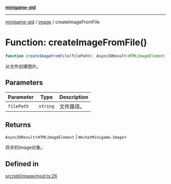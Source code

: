 [**minigame-std**](../../../README.md)

***

[minigame-std](../../../README.md) / [image](../README.md) / createImageFromFile

# Function: createImageFromFile()

```ts
function createImageFromFile(filePath): AsyncIOResult<HTMLImageElement | WechatMinigame.Image>
```

从文件创建图片。

## Parameters

| Parameter | Type | Description |
| ------ | ------ | ------ |
| `filePath` | `string` | 文件路径。 |

## Returns

`AsyncIOResult`\<`HTMLImageElement` \| `WechatMinigame.Image`\>

异步的Image对象。

## Defined in

[src/std/image/mod.ts:26](https://github.com/JiangJie/minigame-std/blob/eeac001add8ab13d21bab6e48cf53f07cd0a9aad/src/std/image/mod.ts#L26)
